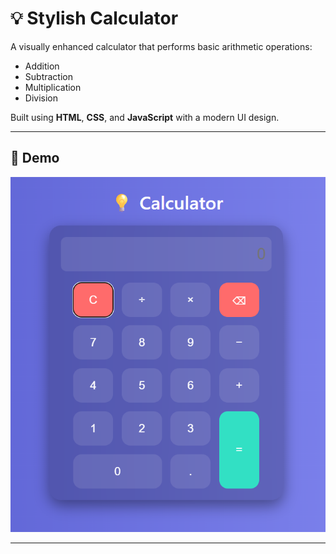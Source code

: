 # 💡 Stylish Calculator

A visually enhanced calculator that performs basic arithmetic operations:

- Addition
- Subtraction
- Multiplication
- Division

Built using **HTML**, **CSS**, and **JavaScript** with a modern UI design.

---

## 🚀 Demo

![Demo](Screenshot.png)

---



